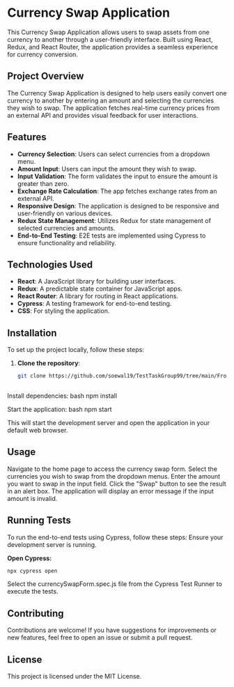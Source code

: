 # Currency Swap Application

This Currency Swap Application allows users to swap assets from one currency to another through a user-friendly interface. Built using React, Redux, and React Router, the application provides a seamless experience for currency conversion.

## Project Overview

The Currency Swap Application is designed to help users easily convert one currency to another by entering an amount and selecting the currencies they wish to swap. The application fetches real-time currency prices from an external API and provides visual feedback for user interactions.

## Features

- **Currency Selection**: Users can select currencies from a dropdown menu.
- **Amount Input**: Users can input the amount they wish to swap.
- **Input Validation**: The form validates the input to ensure the amount is greater than zero.
- **Exchange Rate Calculation**: The app fetches exchange rates from an external API.
- **Responsive Design**: The application is designed to be responsive and user-friendly on various devices.
- **Redux State Management**: Utilizes Redux for state management of selected currencies and amounts.
- **End-to-End Testing**: E2E tests are implemented using Cypress to ensure functionality and reliability.

## Technologies Used

- **React**: A JavaScript library for building user interfaces.
- **Redux**: A predictable state container for JavaScript apps.
- **React Router**: A library for routing in React applications.
- **Cypress**: A testing framework for end-to-end testing.
- **CSS**: For styling the application.

## Installation

To set up the project locally, follow these steps:

1. **Clone the repository**:

   ```bash
   git clone https://github.com/soewal19/TestTaskGroup99/tree/main/FrontendSotchenkoEugene
  
Install dependencies:
bash
npm install

Start the application:
bash
npm start

This will start the development server and open the application in your default web browser.
## Usage
Navigate to the home page to access the currency swap form.
Select the currencies you wish to swap from the dropdown menus.
Enter the amount you want to swap in the input field.
Click the "Swap" button to see the result in an alert box.
The application will display an error message if the input amount is invalid.
## Running Tests
To run the end-to-end tests using Cypress, follow these steps:
Ensure your development server is running.

__Open Cypress:__
```bash
npx cypress open
```
Select the currencySwapForm.spec.js file from the Cypress Test Runner to execute the tests.
## Contributing
Contributions are welcome! If you have suggestions for improvements or new features, feel free to open an issue or submit a pull request.
## License
This project is licensed under the MIT License.

